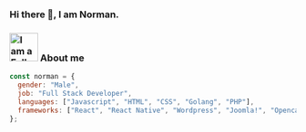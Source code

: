 ### Hi there 👋, I am Norman.

### <img src="https://media.giphy.com/media/LmNwrBhejkK9EFP504/giphy.gif" alt="I am a Full Stack Developer!" title="I am a Full Stack Developer!" width="50" /> About me

```javascript
const norman = {
  gender: "Male",
  job: "Full Stack Developer",
  languages: ["Javascript", "HTML", "CSS", "Golang", "PHP"],
  frameworks: ["React", "React Native", "Wordpress", "Joomla!", "Opencart"],
};
```

<!--
**normangoh/normangoh** is a ✨ _special_ ✨ repository because its `README.md` (this file) appears on your GitHub profile.

Here are some ideas to get you started:

- 🔭 I’m currently working on ...
- 🌱 I’m currently learning ...
- 👯 I’m looking to collaborate on ...
- 🤔 I’m looking for help with ...
- 💬 Ask me about ...
- 📫 How to reach me: ...
- 😄 Pronouns: ...
- ⚡ Fun fact: ...
-->
